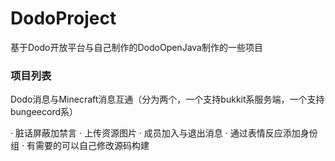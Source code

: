 # DodoProject
 基于Dodo开放平台与自己制作的DodoOpenJava制作的一些项目
### 项目列表
Dodo消息与Minecraft消息互通（分为两个，一个支持bukkit系服务端，一个支持bungeecord系）

· 脏话屏蔽加禁言
· 上传资源图片
· 成员加入与退出消息
· 通过表情反应添加身份组
· 有需要的可以自己修改源码构建
